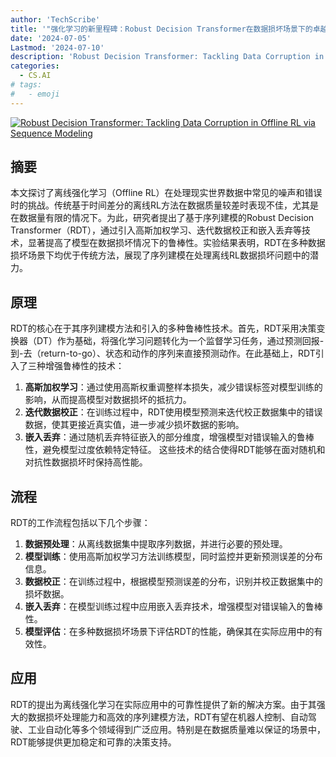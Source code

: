 ```yaml
---
author: 'TechScribe'
title: '"强化学习的新里程碑：Robust Decision Transformer在数据损坏场景下的卓越表现"'
date: '2024-07-05'
Lastmod: '2024-07-10'
description: 'Robust Decision Transformer: Tackling Data Corruption in Offline RL via Sequence Modeling'
categories:
  - CS.AI
# tags:
#   - emoji
---
```


[![Robust Decision Transformer: Tackling Data Corruption in Offline RL via Sequence Modeling](https://arxiv-research-1301205113.cos.ap-guangzhou.myqcloud.com/images/2407.04285v1.pdf_0.jpg)](https://arxiv.org/abs/2407.04285v1)

## 摘要

本文探讨了离线强化学习（Offline RL）在处理现实世界数据中常见的噪声和错误时的挑战。传统基于时间差分的离线RL方法在数据质量较差时表现不佳，尤其是在数据量有限的情况下。为此，研究者提出了基于序列建模的Robust Decision Transformer（RDT），通过引入高斯加权学习、迭代数据校正和嵌入丢弃等技术，显著提高了模型在数据损坏情况下的鲁棒性。实验结果表明，RDT在多种数据损坏场景下均优于传统方法，展现了序列建模在处理离线RL数据损坏问题中的潜力。<!--more-->

## 原理

RDT的核心在于其序列建模方法和引入的多种鲁棒性技术。首先，RDT采用决策变换器（DT）作为基础，将强化学习问题转化为一个监督学习任务，通过预测回报-到-去（return-to-go）、状态和动作的序列来直接预测动作。在此基础上，RDT引入了三种增强鲁棒性的技术：
1. **高斯加权学习**：通过使用高斯权重调整样本损失，减少错误标签对模型训练的影响，从而提高模型对数据损坏的抵抗力。
2. **迭代数据校正**：在训练过程中，RDT使用模型预测来迭代校正数据集中的错误数据，使其更接近真实值，进一步减少损坏数据的影响。
3. **嵌入丢弃**：通过随机丢弃特征嵌入的部分维度，增强模型对错误输入的鲁棒性，避免模型过度依赖特定特征。
这些技术的结合使得RDT能够在面对随机和对抗性数据损坏时保持高性能。

## 流程

RDT的工作流程包括以下几个步骤：
1. **数据预处理**：从离线数据集中提取序列数据，并进行必要的预处理。
2. **模型训练**：使用高斯加权学习方法训练模型，同时监控并更新预测误差的分布信息。
3. **数据校正**：在训练过程中，根据模型预测误差的分布，识别并校正数据集中的损坏数据。
4. **嵌入丢弃**：在模型训练过程中应用嵌入丢弃技术，增强模型对错误输入的鲁棒性。
5. **模型评估**：在多种数据损坏场景下评估RDT的性能，确保其在实际应用中的有效性。

## 应用

RDT的提出为离线强化学习在实际应用中的可靠性提供了新的解决方案。由于其强大的数据损坏处理能力和高效的序列建模方法，RDT有望在机器人控制、自动驾驶、工业自动化等多个领域得到广泛应用。特别是在数据质量难以保证的场景中，RDT能够提供更加稳定和可靠的决策支持。
